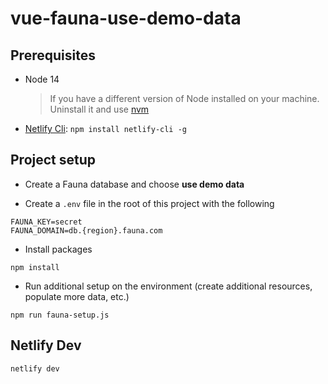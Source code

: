 # vue-fauna-use-demo-data

## Prerequisites
* Node 14
  > If you have a different version of Node installed on your machine. Uninstall it and use [nvm](https://github.com/nvm-sh/nvm/blob/master/README.md)
* [Netlify Cli](https://www.netlify.com/products/cli/): `npm install netlify-cli -g`

## Project setup

* Create a Fauna database and choose **use demo data**


* Create a `.env` file in the root of this project with the following
```
FAUNA_KEY=secret
FAUNA_DOMAIN=db.{region}.fauna.com
```

* Install packages
```
npm install
```

* Run additional setup on the environment (create additional resources, populate more data, etc.)
```
npm run fauna-setup.js
```

## Netlify Dev
```
netlify dev
```